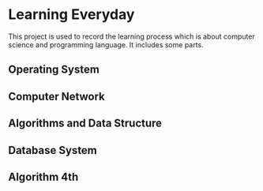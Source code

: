 # Learning Everyday

This project is used to record the learning process which is about computer science and programming language. It includes some parts.
## Operating System
## Computer Network
## Algorithms and Data Structure
## Database System

## Algorithm 4th


